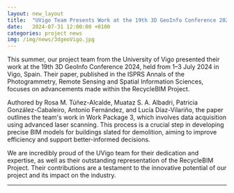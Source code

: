 ```yaml
---
layout: new_layout
title:  "UVigo Team Presents Work at the 19th 3D GeoInfo Conference 2024"
date:   2024-07-31 12:00:00 +0100 
categories: project news
img: /img/news/3dgeoVigo.jpg
---
```


This summer, our project team from the University of Vigo presented their work at the 19th 3D GeoInfo Conference 2024, held from 1–3 July 2024 in Vigo, Spain. Their paper, published in the ISPRS Annals of the Photogrammetry, Remote Sensing and Spatial Information Sciences, focuses on advancements made within the RecycleBIM Project.

Authored by Rosa M. Túñez-Alcalde, Muataz S. A. Albadri, Patricia González-Cabaleiro, Antonio Fernández, and Lucía Díaz-Vilariño, the paper outlines the team's work in Work Package 3, which involves data acquisition using advanced laser scanning. This process is a crucial step in developing precise BIM models for buildings slated for demolition, aiming to improve efficiency and support better-informed decisions.

We are incredibly proud of the UVigo team for their dedication and expertise, as well as their outstanding representation of the RecycleBIM Project. Their contributions are a testament to the innovative potential of our project and its impact on the industry.

---


